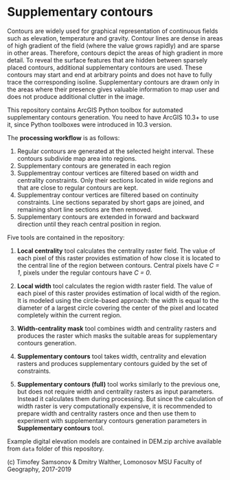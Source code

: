 # Supplementary contours

Contours are widely used for graphical representation of continuous fields such as elevation, temperature and gravity. Contour lines are dense in areas of high gradient of the field (where the value grows rapidly) and are sparse in other areas. Therefore, contours depict the areas of high gradient in more detail. To reveal the surface features that are hidden between sparsely placed contours, additional supplementary contours are used. These contours may start and end at
arbitrary points and does not have to fully trace the corresponding isoline. Supplementary contours are drawn only in the areas where their presence gives valuable information to map user and does not produce additional clutter in the image.


This repository contains ArcGIS Python toolbox for automated supplementary contours generation. You need to have ArcGIS 10.3+ to use it, since Python toolboxes were introduced in 10.3 version.

The **processing workflow** is as follows:

1. Regular contours are generated at the selected height interval. These contours subdivide map area into regions.
2. Supplementary contours are generated in each region
3. Supplementray contour vertices are filtered based on width and centrality constraints. Only their sections located in wide regions and that are close to regular contours are kept.
4. Supplementray contour vertices are filtered based on continuity constraints. Line sections separated by short gaps are joined, and remaining short line sections are then removed.
5. Supplementary contours are extended in forward and backward direction until they reach central position in region.

Five tools are contained in the repository:

1. **Local centrality** tool calculates the centrality raster field. The value of each pixel of this raster provides estimation of how close it is located to the central line of the region between contours. Central pixels have *C = 1*,
pixels under the regular contours have *C = 0*.

2. **Local width** tool calculates the region width raster field. The value of each pixel of this raster provides estimation of local width of the region. It is modeled using the circle-based approach: the width is equal to the diameter of a largest circle covering the center of the pixel and located completely within the current region.

3. **Width-centrality mask** tool combines width and centrality rasters and produces the raster which masks the suitable areas for supplementary contours generation.

4. **Supplementary contours** tool takes width, centrality and elevation rasters and produces supplementary contours guided by the set of constraints.

5. **Supplementary contours (full)** tool works similarly to the previous one, but does not require width and centrality rasters as input parameters. Instead it calculates them during processing. But since the calculation of width raster
is very computationally expensive, it is recommended to prepare width and centrality rasters once and then use them to experiment with supplementary contours generation parameters in **Supplementary contours** tool.

Example digital elevation models are contained in DEM.zip archive available from `data` folder of this repository.

(c) Timofey Samsonov & Dmitry Walther, Lomonosov MSU Faculty of Geography, 2017-2019
